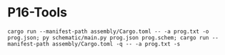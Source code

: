 # P16-Tools

`cargo run --manifest-path assembly/Cargo.toml -- -a prog.txt -o prog.json; py schematic/main.py prog.json prog.schem; cargo run --manifest-path assembly/Cargo.toml -q -- -a prog.txt -s`